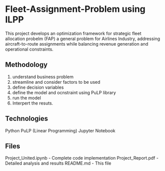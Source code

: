 # Fleet-Assignment-Problem using ILPP
This project develops an optimization framework for strategic fleet allocation probelm (FAP) a general problem for Airlines Industry, addressing aircraft-to-route assignments while balancing revenue generation and operational constraints.

## Methodology
1. understand business problem
2. streamline and consider factors to be used
3. define decision variables
4. define the model and ocnstraint using PuLP library
5. run the model
6. Interpert the resuts.

## Technologies

Python
PuLP (Linear Programming)
Jupyter Notebook

## Files

Project_United.ipynb - Complete code implementation
Project_Report.pdf - Detailed analysis and results
README.md - This file
